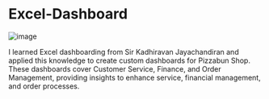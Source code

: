 # Excel-Dashboard
![image](https://github.com/UppaluriMeghana/Excel-Dashboard/assets/146648575/c3d9e2b9-017b-4e44-af2b-1c4e1b566847)

I learned Excel dashboarding from Sir Kadhiravan Jayachandiran and applied this knowledge to create custom dashboards for Pizzabun Shop. These dashboards cover Customer Service, Finance, and Order Management, providing insights to enhance service, financial management, and order processes.
